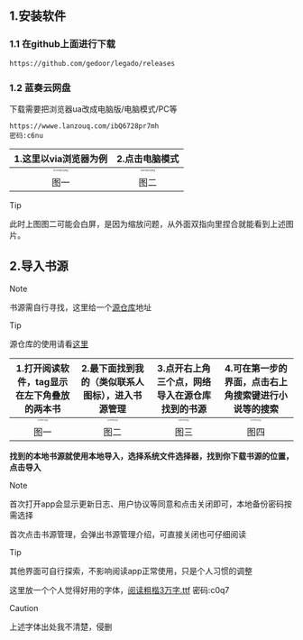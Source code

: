 ## 1.安装软件

### 1.1 在github上面进行下载

```
https://github.com/gedoor/legado/releases
```

### 1.2 蓝奏云网盘

下载需要把浏览器ua改成电脑版/电脑模式/PC等

```shell
https://wwwe.lanzouq.com/ibQ6728pr7mh
密码:c6nu
```

|                    1.这里以via浏览器为例                     |                        2.点击电脑模式                        |
| :----------------------------------------------------------: | :----------------------------------------------------------: |
| <img src="https://wp-cdn.4ce.cn/v2/c5d9b016ae12a971755b0.png" alt="20482.png" style="zoom:25%;" /> | <img src="https://wp-cdn.4ce.cn/v2/22cb19175e14347678a1f.png" alt="20483.png" style="zoom:25%;" /> |
|                             图一                             |                             图二                             |

> [!TIP]
> 此时上图图二可能会白屏，是因为缩放问题，从外面双指向里捏合就能看到上述图片。

## 2.导入书源

> [!NOTE]
> 书源需自行寻找，这里给一个[源仓库](https://www.yckceo.com/yuedu/index/index.html)地址

> [!TIP]
> 源仓库的使用请看[这里](https://blog.hanli.us.kg/post/4.html)

|         1.打开阅读软件，tag显示在左下角叠放的两本书          |       2.最下面找到我的（类似联系人图标），进入书源管理       |        3.点开右上角三个点，网络导入在源仓库找到的书源        |     4.可在第一步的界面，点击右上角搜索键进行小说等的搜索     |
| :----------------------------------------------------------: | :----------------------------------------------------------: | :----------------------------------------------------------: | :----------------------------------------------------------: |
| <img src="https://wp-cdn.4ce.cn/v2/4264e60fd0201ddbfd3aa.png" alt="1547.png" style="zoom:20%;" /> | <img src="https://wp-cdn.4ce.cn/v2/dfaf82e57c73376397ee9.png" alt="1549.png" style="zoom:20%;" /> | <img src="https://wp-cdn.4ce.cn/v2/645841af0004df44fc2c2.png" alt="1550.png" style="zoom:20%;" /> | <img src="https://wp-cdn.4ce.cn/v2/fd22c373fb045cc48a727.png" alt="1551.png" style="zoom:20%;" /> |
|                             图一                             |                             图二                             |                             图三                             |                             图四                             |

**找到的本地书源就使用本地导入，选择系统文件选择器，找到你下载书源的位置，点击导入**

> [!NOTE]
> 首次打开app会显示更新日志、用户协议等同意和点击关闭即可，本地备份密码按需选择
>
> 首次点击书源管理，会弹出书源管理介绍，可直接关闭也可仔细阅读

> [!TIP]
> 其他界面可自行探索，不影响阅读app正常使用，只是个人习惯的调整
>
> 这里放一个个人觉得好用的字体，[阅读粗楷3万字.ttf](https://wwwe.lanzouq.com/i3swf0eoxeab
> )  密码:c0q7

> [!CAUTION]
> 上述字体出处我不清楚，侵删